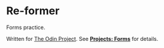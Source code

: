 # Re-former

Forms practice.

Written for [The Odin Project](http://www.theodinproject.com/). See **[Projects: Forms](http://www.theodinproject.com/courses/ruby-on-rails/lessons/forms)** for details.

